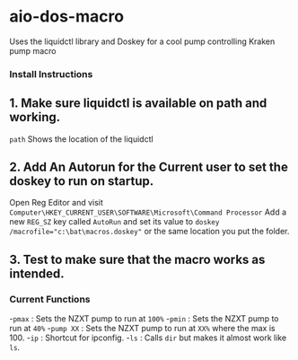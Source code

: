 # aio-dos-macro
Uses the liquidctl library and Doskey  for a cool pump controlling Kraken pump macro


### Install Instructions


## 1. Make sure liquidctl is available on path and working.
 `path`
 Shows the location of the liquidctl
## 2. Add An Autorun for the Current user to set the doskey to run on startup.
  Open Reg Editor and visit `Computer\HKEY_CURRENT_USER\SOFTWARE\Microsoft\Command Processor` Add a new `REG_SZ` key called `AutoRun` and set its value to `doskey /macrofile="c:\bat\macros.doskey"` or the same location you put the folder.
## 3. Test to make sure that the macro works as intended.


### Current Functions

-`pmax`  : Sets the NZXT pump to run at `100%`
-`pmin`  : Sets the NZXT pump to run at `40%`
-`pump XX` : Sets the NZXT pump to run at `XX%` where the max is 100.
-`ip` : Shortcut for ipconfig.
-`ls` : Calls `dir` but makes it almost work like `ls`.


